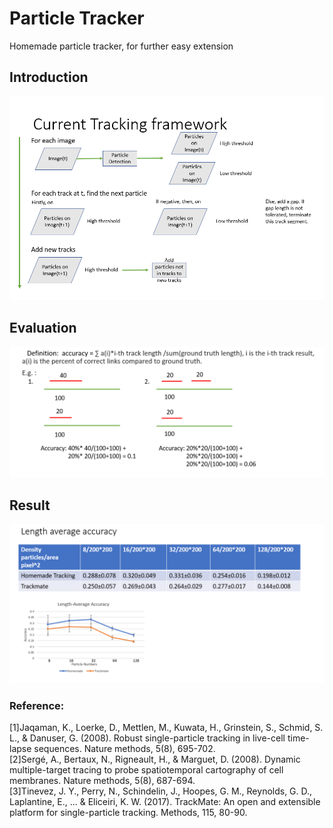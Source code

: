 # Particle Tracker 
Homemade particle tracker, for further easy extension
## Introduction
![image](https://github.com/ZXY1231/ParticleTracker/blob/master/images/TrackingFlow.PNG)
## Evaluation
![image](https://github.com/ZXY1231/ParticleTracker/blob/master/images/LengthAverage.PNG)
## Result
![image](https://github.com/ZXY1231/ParticleTracker/blob/master/images/LengthAverageResult.PNG)



### Reference:  
[1]Jaqaman, K., Loerke, D., Mettlen, M., Kuwata, H., Grinstein, S., Schmid, S. L., & Danuser, G. (2008). Robust single-particle tracking in live-cell time-lapse sequences. Nature methods, 5(8), 695-702.  
[2]Sergé, A., Bertaux, N., Rigneault, H., & Marguet, D. (2008). Dynamic multiple-target tracing to probe spatiotemporal cartography of cell membranes. Nature methods, 5(8), 687-694.  
[3]Tinevez, J. Y., Perry, N., Schindelin, J., Hoopes, G. M., Reynolds, G. D., Laplantine, E., ... & Eliceiri, K. W. (2017). TrackMate: An open and extensible platform for single-particle tracking. Methods, 115, 80-90.
